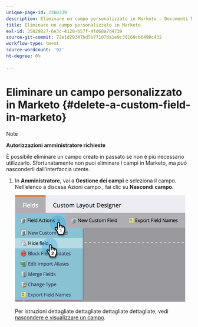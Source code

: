 ```yaml
---
unique-page-id: 2360339
description: Eliminare un campo personalizzato in Marketo - Documenti Marketo - Documentazione del prodotto
title: Eliminare un campo personalizzato in Marketo
exl-id: 35829827-6e3c-4120-b57f-4fd68a7d4739
source-git-commit: 72e1d29347bd5b77107da1e9c30169cb6490c432
workflow-type: tm+mt
source-wordcount: '92'
ht-degree: 0%

---
```


# Eliminare un campo personalizzato in Marketo {#delete-a-custom-field-in-marketo}

>[!NOTE]
>
>**Autorizzazioni amministratore richieste**

È possibile eliminare un campo creato in passato se non è più necessario utilizzarlo. Sfortunatamente non puoi eliminare i campi in Marketo, ma _può_ nasconderli dall’interfaccia utente.

1. In **Amministratore**, vai a **Gestione dei campi** e seleziona il campo. Nell’elenco a discesa Azioni campo , fai clic su **Nascondi campo**.

   ![](assets/image2014-9-19-9-3a49-3a10.png)

   Per istruzioni dettagliate dettagliate dettagliate dettagliate, vedi [nascondere e visualizzare un campo](/help/marketo/product-docs/administration/field-management/hide-and-unhide-a-field.md).
